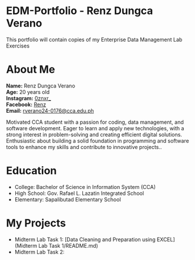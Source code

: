 # EDM-Portfolio - Renz Dungca Verano
This portfolio will contain copies of my Enterprise Data Management Lab Exercises
# About Me
**Name:** Renz Dungca Verano   
**Age:** 20 years old  
**Instagram:** [0znxr_](https://instagram.com/0znxr_)  
**Facebook:** [Renz](https://facebook.com/profile.php?id=100072849701690)  
**Email:** rverano24-0176@cca.edu.ph

Motivated CCA student with a passion for coding, data management, and software development. Eager to learn and apply new technologies, with a strong interest in problem-solving and creating efficient digital solutions. Enthusiastic about building a solid foundation in programming and software tools to enhance my skills and contribute to innovative projects..
# Education
- College: Bachelor of Science in Information System (CCA)
- High School: Gov. Rafael L. Lazatin Integrated School
- Elementary: Sapalibutad Elementary School
# My Projects
- Midterm Lab Task 1: [Data Cleaning and Preparation using EXCEL](Midterm Lab Task 1/README.md)
- Midterm Lab Task 2: 
